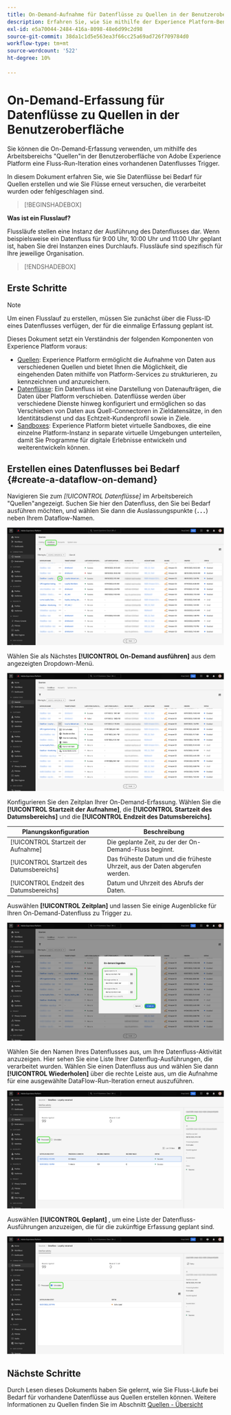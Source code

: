 ```yaml
---
title: On-Demand-Aufnahme für Datenflüsse zu Quellen in der Benutzeroberfläche
description: Erfahren Sie, wie Sie mithilfe der Experience Platform-Benutzeroberfläche Datenflüsse bei Bedarf für Ihre Quellverbindungen erstellen.
exl-id: e5a70044-2484-416a-8098-48e6d99c2d98
source-git-commit: 38da1c1d5e563ea3f66cc25a69ad726f709784d0
workflow-type: tm+mt
source-wordcount: '522'
ht-degree: 10%

---
```


# On-Demand-Erfassung für Datenflüsse zu Quellen in der Benutzeroberfläche

Sie können die On-Demand-Erfassung verwenden, um mithilfe des Arbeitsbereichs &quot;Quellen&quot;in der Benutzeroberfläche von Adobe Experience Platform eine Fluss-Run-Iteration eines vorhandenen Datenflusses Trigger.

In diesem Dokument erfahren Sie, wie Sie Datenflüsse bei Bedarf für Quellen erstellen und wie Sie Flüsse erneut versuchen, die verarbeitet wurden oder fehlgeschlagen sind.

>[!BEGINSHADEBOX]

**Was ist ein Flusslauf?**

Flussläufe stellen eine Instanz der Ausführung des Datenflusses dar. Wenn beispielsweise ein Datenfluss für 9:00 Uhr, 10:00 Uhr und 11:00 Uhr geplant ist, haben Sie drei Instanzen eines Durchlaufs. Flussläufe sind spezifisch für Ihre jeweilige Organisation.

>[!ENDSHADEBOX]

## Erste Schritte

>[!NOTE]
>
>Um einen Flusslauf zu erstellen, müssen Sie zunächst über die Fluss-ID eines Datenflusses verfügen, der für die einmalige Erfassung geplant ist.

Dieses Dokument setzt ein Verständnis der folgenden Komponenten von Experience Platform voraus:

* [Quellen](../../home.md): Experience Platform ermöglicht die Aufnahme von Daten aus verschiedenen Quellen und bietet Ihnen die Möglichkeit, die eingehenden Daten mithilfe von Platform-Services zu strukturieren, zu kennzeichnen und anzureichern.
* [Datenflüsse](../../../dataflows/home.md): Ein Datenfluss ist eine Darstellung von Datenaufträgen, die Daten über Platform verschieben. Datenflüsse werden über verschiedene Dienste hinweg konfiguriert und ermöglichen so das Verschieben von Daten aus Quell-Connectoren in Zieldatensätze, in den Identitätsdienst und das Echtzeit-Kundenprofil sowie in Ziele.
* [Sandboxes](../../../sandboxes/home.md): Experience Platform bietet virtuelle Sandboxes, die eine einzelne Platform-Instanz in separate virtuelle Umgebungen unterteilen, damit Sie Programme für digitale Erlebnisse entwickeln und weiterentwickeln können.

## Erstellen eines Datenflusses bei Bedarf {#create-a-dataflow-on-demand}

Navigieren Sie zum *[!UICONTROL Datenflüsse]* im Arbeitsbereich &quot;Quellen&quot;angezeigt. Suchen Sie hier den Datenfluss, den Sie bei Bedarf ausführen möchten, und wählen Sie dann die Auslassungspunkte (**`...`**) neben Ihrem Dataflow-Namen.

![Eine Liste der Datenflüsse im Arbeitsbereich &quot;Quellen&quot;.](../../images/tutorials/on-demand/select-dataflow.png)

Wählen Sie als Nächstes **[!UICONTROL On-Demand ausführen]** aus dem angezeigten Dropdown-Menü.

![Ein Dropdown-Menü mit der ausgewählten Option Auf Anfrage ausführen .](../../images/tutorials/on-demand/run-on-demand.png)

Konfigurieren Sie den Zeitplan Ihrer On-Demand-Erfassung. Wählen Sie die **[!UICONTROL Startzeit der Aufnahme]**, die **[!UICONTROL Startzeit des Datumsbereichs]** und die **[!UICONTROL Endzeit des Datumsbereichs]**.

| Planungskonfiguration | Beschreibung |
| --- | --- |
| [!UICONTROL Startzeit der Aufnahme] | Die geplante Zeit, zu der der On-Demand-Fluss beginnt. |
| [!UICONTROL Startzeit des Datumsbereichs] | Das früheste Datum und die früheste Uhrzeit, aus der Daten abgerufen werden. |
| [!UICONTROL Endzeit des Datumsbereichs] | Datum und Uhrzeit des Abrufs der Daten. |

Auswählen **[!UICONTROL Zeitplan]** und lassen Sie einige Augenblicke für Ihren On-Demand-Datenfluss zu Trigger zu.

![Das Planungskonfigurationsfenster für die On-Demand-Erfassung.](../../images/tutorials/on-demand/configure-schedule.png)

Wählen Sie den Namen Ihres Datenflusses aus, um Ihre Datenfluss-Aktivität anzuzeigen. Hier sehen Sie eine Liste Ihrer Datenflug-Ausführungen, die verarbeitet wurden. Wählen Sie einen Datenfluss aus und wählen Sie dann **[!UICONTROL Wiederholen]** über die rechte Leiste aus, um die Aufnahme für eine ausgewählte DataFlow-Run-Iteration erneut auszuführen.

![Eine Liste des verarbeiteten Flusses wird für einen ausgewählten Datenfluss ausgeführt.](../../images/tutorials/on-demand/processed.png)

Auswählen **[!UICONTROL Geplant]** , um eine Liste der Datenfluss-Ausführungen anzuzeigen, die für die zukünftige Erfassung geplant sind.

![Eine Liste des geplanten Flusses wird für einen ausgewählten Datenfluss ausgeführt.](../../images/tutorials/on-demand/scheduled.png)

## Nächste Schritte

Durch Lesen dieses Dokuments haben Sie gelernt, wie Sie Fluss-Läufe bei Bedarf für vorhandene Datenflüsse aus Quellen erstellen können. Weitere Informationen zu Quellen finden Sie im Abschnitt [Quellen - Übersicht](../../home.md)
